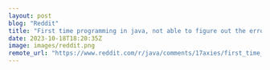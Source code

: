 ```yaml
---
layout: post
blog: "Reddit"
title: "First time programming in java, not able to figure out the error."
date: 2023-10-18T18:20:35Z
image: images/reddit.png
remote_url: "https://www.reddit.com/r/java/comments/17axies/first_time_programming_in_java_not_able_to_figure/"
---
```

